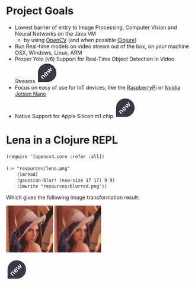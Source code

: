 

# Project Goals

- Lowest barrier of entry to Image Processing, Computer Vision and Neural Networks on the Java VM
    - by using [OpenCV](opencv.org) (and when possible [Clojure](clojuredocs.org/))
- Run Real-time models on video stream out of the box, on *your* machine OSX, Windows, Linux, ARM
- Proper Yolo (v6) Support for Real-Time Object Detection in Video Streams ![](doc/new.png) 
- Focus on easy of use for IoT devices, like the [RaspberryPi](raspberrypi.org/) or [Nvidia Jetson Nano](https://developer.nvidia.com/embedded/jetson-nano-developer-kit) 
- Native Support for Apple Silicon m1 chip ![](doc/new.png) 


# Lena in a Clojure REPL

```
(require '[opencv4.core :refer :all])

(-> "resources/lena.png"
	(imread)
	(gaussian-blur! (new-size 17 17) 9 9)
    (imwrite "resources/blurred.png"))
```

Which gives the following image transformation result:

<img src="doc/lena.png" width="25%" height="25%"></img>
<img src="doc/blurred.png" width="25%" height="25%"></img>

![](doc/new.png) 